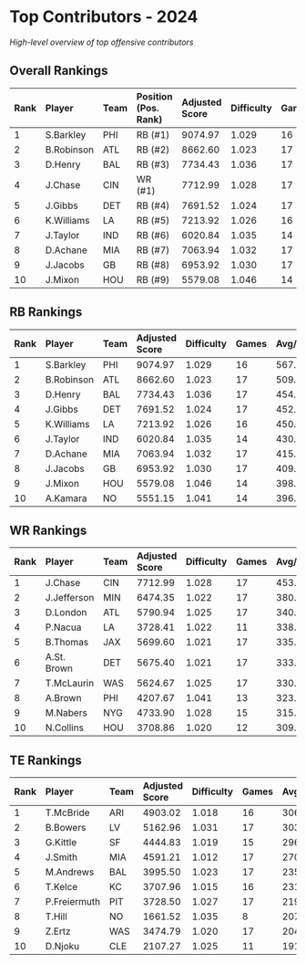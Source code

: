 # Top Contributors - 2024

*High-level overview of top offensive contributors*

## Overall Rankings

| Rank | Player     | Team | Position (Pos. Rank) | Adjusted Score | Difficulty | Games | Avg/Game | Typical | Consistency | Trend      |
| :----| :----------| :----| :--------------------| :--------------| :----------| :-----| :--------| :-------| :-----------| :----------|
| 1    | S.Barkley  | PHI  | RB (#1)              | 9074.97        | 1.029      | 16    | 567.19   | 539.74  | 8/2/6       | Stable     |
| 2    | B.Robinson | ATL  | RB (#2)              | 8662.60        | 1.023      | 17    | 509.56   | 507.28  | 9/3/5       | Increasing |
| 3    | D.Henry    | BAL  | RB (#3)              | 7734.43        | 1.036      | 17    | 454.97   | 416.42  | 9/0/8       | Stable     |
| 4    | J.Chase    | CIN  | WR (#1)              | 7712.99        | 1.028      | 17    | 453.71   | 379.76  | 7/3/7       | Increasing |
| 5    | J.Gibbs    | DET  | RB (#4)              | 7691.52        | 1.024      | 17    | 452.44   | 420.54  | 7/2/8       | Increasing |
| 6    | K.Williams | LA   | RB (#5)              | 7213.92        | 1.026      | 16    | 450.87   | 451.40  | 8/3/5       | Stable     |
| 7    | J.Taylor   | IND  | RB (#6)              | 6020.84        | 1.035      | 14    | 430.06   | 406.70  | 6/2/6       | Increasing |
| 8    | D.Achane   | MIA  | RB (#7)              | 7063.94        | 1.032      | 17    | 415.53   | 400.65  | 10/0/7      | Stable     |
| 9    | J.Jacobs   | GB   | RB (#8)              | 6953.92        | 1.030      | 17    | 409.05   | 393.89  | 9/1/7       | Increasing |
| 10   | J.Mixon    | HOU  | RB (#9)              | 5579.08        | 1.046      | 14    | 398.51   | 426.25  | 6/2/6       | Decreasing |

## RB Rankings

| Rank | Player     | Team | Adjusted Score | Difficulty | Games | Avg/Game | Typical | Consistency | Trend      |
| :----| :----------| :----| :--------------| :----------| :-----| :--------| :-------| :-----------| :----------|
| 1    | S.Barkley  | PHI  | 9074.97        | 1.029      | 16    | 567.19   | 539.74  | 8/2/6       | Stable     |
| 2    | B.Robinson | ATL  | 8662.60        | 1.023      | 17    | 509.56   | 507.28  | 9/3/5       | Increasing |
| 3    | D.Henry    | BAL  | 7734.43        | 1.036      | 17    | 454.97   | 416.42  | 9/0/8       | Stable     |
| 4    | J.Gibbs    | DET  | 7691.52        | 1.024      | 17    | 452.44   | 420.54  | 7/2/8       | Increasing |
| 5    | K.Williams | LA   | 7213.92        | 1.026      | 16    | 450.87   | 451.40  | 8/3/5       | Stable     |
| 6    | J.Taylor   | IND  | 6020.84        | 1.035      | 14    | 430.06   | 406.70  | 6/2/6       | Increasing |
| 7    | D.Achane   | MIA  | 7063.94        | 1.032      | 17    | 415.53   | 400.65  | 10/0/7      | Stable     |
| 8    | J.Jacobs   | GB   | 6953.92        | 1.030      | 17    | 409.05   | 393.89  | 9/1/7       | Increasing |
| 9    | J.Mixon    | HOU  | 5579.08        | 1.046      | 14    | 398.51   | 426.25  | 6/2/6       | Decreasing |
| 10   | A.Kamara   | NO   | 5551.15        | 1.041      | 14    | 396.51   | 350.52  | 4/3/7       | Stable     |

## WR Rankings

| Rank | Player      | Team | Adjusted Score | Difficulty | Games | Avg/Game | Typical | Consistency | Trend      |
| :----| :-----------| :----| :--------------| :----------| :-----| :--------| :-------| :-----------| :----------|
| 1    | J.Chase     | CIN  | 7712.99        | 1.028      | 17    | 453.71   | 379.76  | 7/3/7       | Increasing |
| 2    | J.Jefferson | MIN  | 6474.35        | 1.022      | 17    | 380.84   | 374.34  | 10/2/5      | Stable     |
| 3    | D.London    | ATL  | 5790.94        | 1.025      | 17    | 340.64   | 300.28  | 8/1/8       | Decreasing |
| 4    | P.Nacua     | LA   | 3728.41        | 1.022      | 11    | 338.95   | 336.30  | 3/1/7       | Stable     |
| 5    | B.Thomas    | JAX  | 5699.60        | 1.021      | 17    | 335.27   | 373.39  | 8/4/5       | Increasing |
| 6    | A.St. Brown | DET  | 5675.40        | 1.021      | 17    | 333.85   | 307.16  | 7/1/9       | Stable     |
| 7    | T.McLaurin  | WAS  | 5624.67        | 1.025      | 17    | 330.86   | 347.04  | 9/1/7       | Increasing |
| 8    | A.Brown     | PHI  | 4207.67        | 1.041      | 13    | 323.67   | 305.97  | 6/1/6       | Decreasing |
| 9    | M.Nabers    | NYG  | 4733.90        | 1.028      | 15    | 315.59   | 267.48  | 6/4/5       | Stable     |
| 10   | N.Collins   | HOU  | 3708.86        | 1.020      | 12    | 309.07   | 280.09  | 3/3/6       | Stable     |

## TE Rankings

| Rank | Player       | Team | Adjusted Score | Difficulty | Games | Avg/Game | Typical | Consistency | Trend      |
| :----| :------------| :----| :--------------| :----------| :-----| :--------| :-------| :-----------| :----------|
| 1    | T.McBride    | ARI  | 4903.02        | 1.018      | 16    | 306.44   | 251.40  | 8/1/7       | Increasing |
| 2    | B.Bowers     | LV   | 5162.96        | 1.031      | 17    | 303.70   | 289.32  | 8/2/7       | Increasing |
| 3    | G.Kittle     | SF   | 4444.83        | 1.019      | 15    | 296.32   | 311.85  | 6/1/8       | Decreasing |
| 4    | J.Smith      | MIA  | 4591.21        | 1.012      | 17    | 270.07   | 261.93  | 10/1/6      | Increasing |
| 5    | M.Andrews    | BAL  | 3995.50        | 1.023      | 17    | 235.03   | 242.58  | 9/0/8       | Increasing |
| 6    | T.Kelce      | KC   | 3707.96        | 1.015      | 16    | 231.75   | 211.51  | 8/0/8       | Stable     |
| 7    | P.Freiermuth | PIT  | 3728.50        | 1.027      | 17    | 219.32   | 220.49  | 10/2/5      | Increasing |
| 8    | T.Hill       | NO   | 1661.52        | 1.035      | 8     | 207.69   | 153.22  | 3/0/5       | Increasing |
| 9    | Z.Ertz       | WAS  | 3474.79        | 1.020      | 17    | 204.40   | 198.69  | 9/2/6       | Stable     |
| 10   | D.Njoku      | CLE  | 2107.27        | 1.025      | 11    | 191.57   | 200.37  | 5/0/6       | Increasing |

